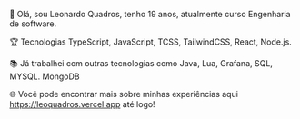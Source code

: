 👋 Olá, sou Leonardo Quadros, tenho 19 anos, atualmente curso Engenharia de software.

🏆 Tecnologias
TypeScript,
JavaScript,
TCSS,
TailwindCSS,
React,
Node.js.


📚 Já trabalhei com outras tecnologias como
Java,
Lua,
Grafana,
SQL,
MYSQL.
MongoDB

🌐 Você pode encontrar mais sobre minhas experiências aqui https://leoquadros.vercel.app até logo!
